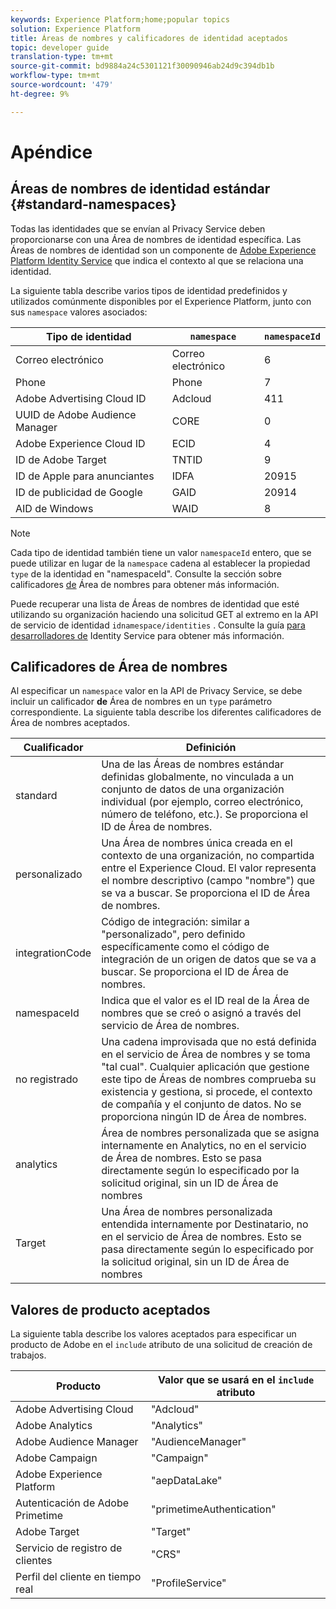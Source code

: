 ```yaml
---
keywords: Experience Platform;home;popular topics
solution: Experience Platform
title: Áreas de nombres y calificadores de identidad aceptados
topic: developer guide
translation-type: tm+mt
source-git-commit: bd9884a24c5301121f30090946ab24d9c394db1b
workflow-type: tm+mt
source-wordcount: '479'
ht-degree: 9%

---
```



# Apéndice

## Áreas de nombres de identidad estándar {#standard-namespaces}

Todas las identidades que se envían al Privacy Service deben proporcionarse con una Área de nombres de identidad específica. Las Áreas de nombres de identidad son un componente de [Adobe Experience Platform Identity Service](../../identity-service/home.md) que indica el contexto al que se relaciona una identidad.

La siguiente tabla describe varios tipos de identidad predefinidos y utilizados comúnmente disponibles por el Experience Platform, junto con sus `namespace` valores asociados:

| Tipo de identidad | `namespace` | `namespaceId` |
| --- | --- | --- |
| Correo electrónico | Correo electrónico | 6 |
| Phone | Phone | 7 |
| Adobe Advertising Cloud ID | Adcloud | 411 |
| UUID de Adobe Audience Manager | CORE | 0 |
| Adobe Experience Cloud ID | ECID | 4 |
| ID de Adobe Target | TNTID | 9 |
| ID de Apple para anunciantes | IDFA | 20915 |
| ID de publicidad de Google | GAID | 20914 |
| AID de Windows | WAID | 8 |

>[!NOTE]
>
>Cada tipo de identidad también tiene un valor `namespaceId` entero, que se puede utilizar en lugar de la `namespace` cadena al establecer la propiedad `type` de la identidad en &quot;namespaceId&quot;. Consulte la sección sobre calificadores [de](#namespace-qualifiers) Área de nombres para obtener más información.

Puede recuperar una lista de Áreas de nombres de identidad que esté utilizando su organización haciendo una solicitud GET al extremo en la API de servicio de identidad `idnamespace/identities` . Consulte la guía [para desarrolladores de](../../identity-service/api/getting-started.md) Identity Service para obtener más información.

## Calificadores de Área de nombres

Al especificar un `namespace` valor en la API de Privacy Service, se debe incluir un calificador **de** Área de nombres en un `type` parámetro correspondiente. La siguiente tabla describe los diferentes calificadores de Área de nombres aceptados.

| Cualificador | Definición |
| --------- | ---------- |
| standard | Una de las Áreas de nombres estándar definidas globalmente, no vinculada a un conjunto de datos de una organización individual (por ejemplo, correo electrónico, número de teléfono, etc.). Se proporciona el ID de Área de nombres. |
| personalizado | Una Área de nombres única creada en el contexto de una organización, no compartida entre el Experience Cloud. El valor representa el nombre descriptivo (campo &quot;nombre&quot;) que se va a buscar. Se proporciona el ID de Área de nombres. |
| integrationCode | Código de integración: similar a &quot;personalizado&quot;, pero definido específicamente como el código de integración de un origen de datos que se va a buscar. Se proporciona el ID de Área de nombres. |
| namespaceId | Indica que el valor es el ID real de la Área de nombres que se creó o asignó a través del servicio de Área de nombres. |
| no registrado | Una cadena improvisada que no está definida en el servicio de Área de nombres y se toma &quot;tal cual&quot;. Cualquier aplicación que gestione este tipo de Áreas de nombres comprueba su existencia y gestiona, si procede, el contexto de compañía y el conjunto de datos. No se proporciona ningún ID de Área de nombres. |
| analytics | Área de nombres personalizada que se asigna internamente en Analytics, no en el servicio de Área de nombres. Esto se pasa directamente según lo especificado por la solicitud original, sin un ID de Área de nombres |
| Target | Una Área de nombres personalizada entendida internamente por Destinatario, no en el servicio de Área de nombres. Esto se pasa directamente según lo especificado por la solicitud original, sin un ID de Área de nombres |

## Valores de producto aceptados

La siguiente tabla describe los valores aceptados para especificar un producto de Adobe en el `include` atributo de una solicitud de creación de trabajos.

| Producto | Valor que se usará en el `include` atributo |
--- | ---
| Adobe Advertising Cloud | &quot;Adcloud&quot; |
| Adobe Analytics | &quot;Analytics&quot; |
| Adobe Audience Manager | &quot;AudienceManager&quot; |
| Adobe Campaign | &quot;Campaign&quot; |
| Adobe Experience Platform | &quot;aepDataLake&quot; |
| Autenticación de Adobe Primetime | &quot;primetimeAuthentication&quot; |
| Adobe Target | &quot;Target&quot; |
| Servicio de registro de clientes | &quot;CRS&quot; |
| Perfil del cliente en tiempo real | &quot;ProfileService&quot; |